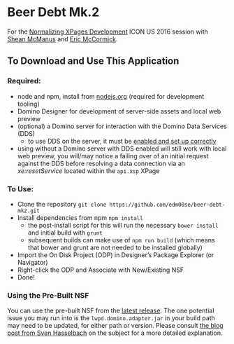 # Beer Debt Mk.2

For the [Normalizing XPages Development](http://iamiconus.org/iamiconus/iconus2016.nsf/session.xsp?action=openDocument&documentId=10DC98278072638C86257F77004D2BE7) ICON US 2016 session with [Shean McManus](https://twitter.com/sheanpmcmanus) and [Eric McCormick](https://twitter.com/edm00se).

## To Download and Use This Application

### Required:

* node and npm, install from [nodejs.org](https://nodejs.org/) (required for development tooling)
* Domino Designer for development of server-side assets and local web preview
* (optional) a Domino server for interaction with the Domino Data Services (DDS)
  * to use DDS on the server, it must be [enabled and set up correctly](https://www-10.lotus.com/ldd/ddwiki.nsf/xpAPIViewer.xsp?lookupName=IBM+Domino+Access+Services+9.0.1#action=openDocument&content=catcontent&ct=api)
* using without a Domino server with DDS enabled will still work with local web preview, you will/may notice a failing over of an initial request against the DDS before resolving a data connection via an _xe:resetService_ located within the `api.xsp` XPage

### To Use:

* Clone the repository		`git clone https://github.com/edm00se/beer-debt-mk2.git`
* Install dependencies from npm	`npm install`
  * the post-install script for this will run the necessary `bower install` and initial build with `grunt`
  * subsequent builds can make use of `npm run build` (which means that bower and grunt are not needed to be installed globally)
* Import the On Disk Project (ODP) in Designer’s Package Explorer (or Navigator)
* Right-click the ODP and Associate with New/Existing NSF
* Done!

### Using the Pre-Built NSF
You can use the pre-built NSF from the [latest release](https://github.com/edm00se/beer-debt-mk2/releases/latest). The one potential issue you may run into is the `lwpd.domino.adapter.jar` in your build path may need to be updated, for either path or version. Please consult [the blog post from Sven Hasselbach](http://hasselba.ch/blog/?p=746) on the subject for a more detailed explanation.

